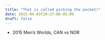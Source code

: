 ```yaml
---
title: "That is called picking the pocket!"
date: 2015-04-03T20:37:00-05:00
draft: false
---
```

- 2015 Men’s Worlds, CAN vs NOR
